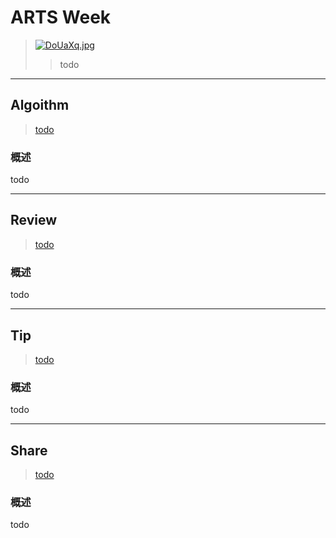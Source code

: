 # ARTS Week 
>[![DoUaXq.jpg](https://s3.ax1x.com/2020/12/02/DoUaXq.jpg)](https://imgchr.com/i/DoUaXq)
>> todo

***
## Algoithm
>[todo](todo)

### 概述
todo

***
## Review
>[todo]()

### 概述
todo 


***
## Tip
>[todo]()

### 概述
todo


***
## Share
>[todo]()

### 概述
todo  